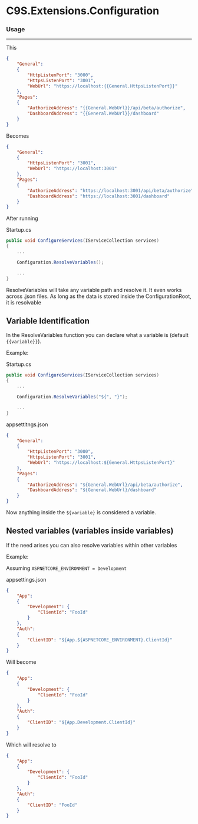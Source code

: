 # C9S.Extensions.Configuration


### Usage
---

This

```json
{
    "General":
    {
        "HttpListenPort": "3000",
        "HttpsListenPort": "3001",
        "WebUrl": "https://localhost:{{General.HttpsListenPort}}"
    },
    "Pages":
    {
        "AuthorizeAddress": "{{General.WebUrl}}/api/beta/authorize",
        "DashboardAddress": "{{General.WebUrl}}/dashboard"
    }
}
```

Becomes

```json
{
    "General":
    {
        "HttpsListenPort": "3001",
        "WebUrl": "https://localhost:3001"
    },
    "Pages":
    {
        "AuthorizeAddress": "https://localhost:3001/api/beta/authorize",
        "DashboardAddress": "https://localhost:3001/dashboard"
    }
}
```

After running

Startup.cs

```cs
public void ConfigureServices(IServiceCollection services)
{
    ...

    Configuration.ResolveVariables();

    ...
}
```

ResolveVariables will take any variable path and resolve it. It even works across .json files. As long as the data is stored inside the ConfigurationRoot, it is resolvable

## Variable Identification

In the ResolveVariables function you can declare what a variable is (default `{{variable}}`). 

Example: 

Startup.cs

```cs
public void ConfigureServices(IServiceCollection services)
{
    ...

    Configuration.ResolveVariables("${", "}");

    ...
}
```

appsettitngs.json

```json
{
    "General":
    {
        "HttpListenPort": "3000",
        "HttpsListenPort": "3001",
        "WebUrl": "https://localhost:${General.HttpsListenPort}"
    },
    "Pages":
    {
        "AuthorizeAddress": "${General.WebUrl}/api/beta/authorize",
        "DashboardAddress": "${General.WebUrl}/dashboard"
    }
}
```

Now anything inside the `${variable}` is considered a variable.

## Nested variables (variables inside variables)

If the need arises you can also resolve variables within other variables

Example: 

Assuming `ASPNETCORE_ENVIRONMENT = Development`

appsettings.json

```json
{
    "App":
    {
        "Development": {
            "ClientId": "FooId"
        }
    },
    "Auth":
    {
        "ClientID": "${App.${ASPNETCORE_ENVIRONMENT}.ClientId}"
    }
}
```

Will become

```json
{
    "App":
    {
        "Development": {
            "ClientId": "FooId"
        }
    },
    "Auth":
    {
        "ClientID": "${App.Development.ClientId}"
    }
}
```

Which will resolve to 

```json
{
    "App":
    {
        "Development": {
            "ClientId": "FooId"
        }
    },
    "Auth":
    {
        "ClientID": "FooId"
    }
}
```